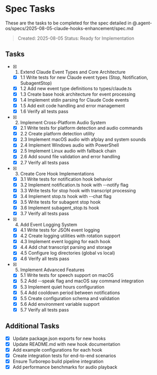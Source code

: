 # Spec Tasks

These are the tasks to be completed for the spec detailed in @.agent-os/specs/2025-08-05-claude-hooks-enhancement/spec.md

> Created: 2025-08-05
> Status: Ready for Implementation

## Tasks

- [x] 1. Extend Claude Event Types and Core Architecture
  - [x] 1.1 Write tests for new Claude event types (Stop, Notification, SubagentStop)
  - [x] 1.2 Add new event type definitions to types/claude.ts
  - [x] 1.3 Create base hook architecture for event processing
  - [x] 1.4 Implement stdin parsing for Claude Code events
  - [x] 1.5 Add exit code handling and error management
  - [x] 1.6 Verify all tests pass

- [x] 2. Implement Cross-Platform Audio System
  - [x] 2.1 Write tests for platform detection and audio commands
  - [x] 2.2 Create platform detection utility
  - [x] 2.3 Implement macOS audio with afplay and system sounds
  - [x] 2.4 Implement Windows audio with PowerShell
  - [x] 2.5 Implement Linux audio with fallback chain
  - [x] 2.6 Add sound file validation and error handling
  - [x] 2.7 Verify all tests pass

- [x] 3. Create Core Hook Implementations
  - [x] 3.1 Write tests for notification hook behavior
  - [x] 3.2 Implement notification.ts hook with --notify flag
  - [x] 3.3 Write tests for stop hook with transcript processing
  - [x] 3.4 Implement stop.ts hook with --chat flag
  - [x] 3.5 Write tests for subagent stop hook
  - [x] 3.6 Implement subagent_stop.ts hook
  - [x] 3.7 Verify all tests pass

- [x] 4. Add Event Logging System
  - [x] 4.1 Write tests for JSON event logging
  - [x] 4.2 Create logging utilities with rotation support
  - [x] 4.3 Implement event logging for each hook
  - [x] 4.4 Add chat transcript parsing and storage
  - [x] 4.5 Configure log directories (global vs local)
  - [x] 4.6 Verify all tests pass

- [x] 5. Implement Advanced Features
  - [x] 5.1 Write tests for speech support on macOS
  - [x] 5.2 Add --speak flag and macOS say command integration
  - [x] 5.3 Implement quiet hours configuration
  - [x] 5.4 Add cooldown period between notifications
  - [x] 5.5 Create configuration schema and validation
  - [x] 5.6 Add environment variable support
  - [x] 5.7 Verify all tests pass

## Additional Tasks

- [x] Update package.json exports for new hooks
- [x] Update README.md with new hook documentation
- [x] Add example configurations for each hook
- [x] Create integration tests for end-to-end scenarios
- [x] Ensure Turborepo build pipeline integration
- [x] Add performance benchmarks for audio playback
